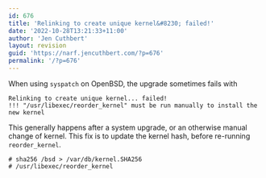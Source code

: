 ```yaml
---
id: 676
title: 'Relinking to create unique kernel&#8230; failed!'
date: '2022-10-28T13:21:33+11:00'
author: 'Jen Cuthbert'
layout: revision
guid: 'https://narf.jencuthbert.com/?p=676'
permalink: '/?p=676'
---
```


When using `syspatch` on OpenBSD, the upgrade sometimes fails with

```
Relinking to create unique kernel... failed!
!!! "/usr/libexec/reorder_kernel" must be run manually to install the new kernel
```

This generally happens after a system upgrade, or an otherwise manual change of kernel. This fix is to update the kernel hash, before re-running `reorder_kernel`.

```
# sha256 /bsd > /var/db/kernel.SHA256
# /usr/libexec/reorder_kernel 
```